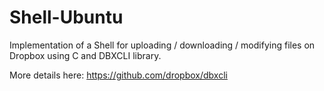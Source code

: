 # Shell-Ubuntu

Implementation of a Shell for uploading / downloading / modifying files on Dropbox using C and DBXCLI library.


More details here: https://github.com/dropbox/dbxcli
